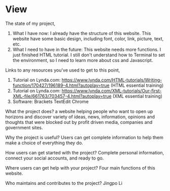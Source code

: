 # View

The state of my project,

1) What I have now:
I already have the structure of this website. This website have some basic design, including font, color, link, picture, text, etc. 
2) What I need to have in the future:
This website needs more functions. I just finished HTML tutorial. I still don't understand how to Terminal to set the environment, so I need to learn more about css and Javascript. 

Links to any resources you've used to get to this point,

1) Tutorial on Lynda.com: https://www.lynda.com/HTML-tutorials/Writing-function/170427/196189-4.html?autoplay=true (HTML essential training)
2) Tutorial on Lynda.com: https://www.lynda.com/XML-tutorials/Our-first-XML-file/661763/703457-4.html?autoplay=true (XML essential training)
2) Software: Brackets TextEdit Chrome 

What the project does? 
a website helping people who want to open up horizons and discover variety of
ideas, news, information, opinions and thoughts that were blocked out by profit driven
media, companies and government sites.

Why the project is useful?
Users can get complete information to help them make a choice of everything they do. 

How users can get started with the project?
Complete personal information, connect your social accounts, and ready to go.

Where users can get help with your project?
Four main functions of this website.

Who maintains and contributes to the project?
Jingpo Li